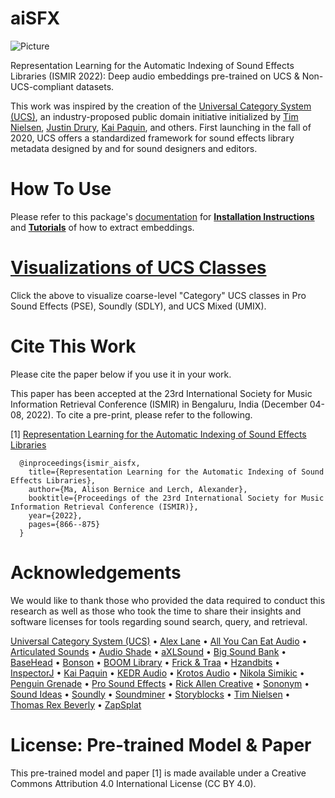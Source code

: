 # aiSFX

![Picture](./imgs/ucs_black_badge.png)

 Representation Learning for the Automatic Indexing of Sound Effects Libraries (ISMIR 2022): Deep audio embeddings pre-trained on UCS & Non-UCS-compliant datasets.

This work was inspired by the creation of the [Universal Category System (UCS)](https://universalcategorysystem.com), an industry-proposed public domain initiative initialized by [Tim Nielsen](https://www.imdb.com/name/nm0631004), [Justin Drury](https://twitter.com/jaydee2190), [Kai Paquin](https://www.imdb.com/name/nm5226068), and others. First launching in the fall of 2020, UCS offers a standardized framework for sound effects library metadata designed by and for sound designers and editors.

# How To Use

Please refer to this package's [documentation](https://aisfx.readthedocs.io/en/latest/) for [**Installation Instructions**](https://aisfx.readthedocs.io/en/latest/installation.html) and [**Tutorials**](https://aisfx.readthedocs.io/en/latest/notebooks/tutorial.html) of how to extract embeddings.

# [Visualizations of UCS Classes](https://public.tableau.com/views/X-Sequential-CE_UCS/TRAIN-ProSoundEffectsPSE?:language=en-US&:display_count=n&:origin=viz_share_link)

Click the above to visualize coarse-level "Category" UCS classes in Pro Sound Effects (PSE), Soundly (SDLY), and UCS Mixed (UMIX).

# Cite This Work

Please cite the paper below if you use it in your work.

This paper has been accepted at the 23rd International Society for Music Information Retrieval Conference (ISMIR) in Bengaluru, India (December 04-08, 2022). To cite a pre-print, please refer to the following.

[1] [Representation Learning for the Automatic Indexing of Sound Effects Libraries](https://zenodo.org/record/7316800#.ZAU5pezMLzd)

      @inproceedings{ismir_aisfx,
        title={Representation Learning for the Automatic Indexing of Sound Effects Libraries},
        author={Ma, Alison Bernice and Lerch, Alexander},
        booktitle={Proceedings of the 23rd International Society for Music Information Retrieval Conference (ISMIR)},
        year={2022},
        pages={866--875}
      }
      
     
# Acknowledgements
We would like to thank those who provided the data required to conduct this research as well as those who took the time to share their insights and software licenses for tools regarding sound search, query, and retrieval.

[Universal Category System (UCS)](https://universalcategorysystem.com) • [Alex Lane](https://www.alex-lane.com) • [All You Can Eat Audio](https://allyoucaneataudio.com) • [Articulated Sounds](https://articulatedsounds.com) • [Audio Shade](https://audioshade.com) • [aXLSound](https://axlsound.com) • [Big Sound Bank](https://bigsoundbank.com) • [BaseHead](https://baseheadinc.com) • [Bonson](https://www.bonson.ca) • [BOOM Library](https://www.boomlibrary.com) • [Frick & Traa](https://www.frickandtraa.com) • [Hzandbits](https://www.hzandbits.com) • [InspectorJ](https://www.jshaw.co.uk/inspectorj) • [Kai Paquin](https://www.imdb.com/name/nm5226068) • [KEDR Audio](https://www.asoundeffect.com/sounddesigner/kedr-audio) • [Krotos Audio](https://www.krotosaudio.com) • [Nikola Simikic](https://www.imdb.com/name/nm4851270) • [Penguin Grenade](https://www.paulstoughton.com) • [Pro Sound Effects](https://www.prosoundeffects.com) • [Rick Allen Creative](https://www.rickallencreative.com) • [Sononym](https://www.sononym.net/) • [Sound Ideas](https://www.sound-ideas.com) • [Soundly](https://www.getsoundly.com) • [Soundminer](https://store.soundminer.com) • [Storyblocks](https://www.storyblocks.com) • [Tim Nielsen](https://www.imdb.com/name/nm0631004) • [Thomas Rex Beverly](https://thomasrexbeverly.com) • [ZapSplat](https://www.zapsplat.com)

# License: Pre-trained Model & Paper

This pre-trained model and paper [1] is made available under a Creative Commons Attribution 4.0 International License (CC BY 4.0).

